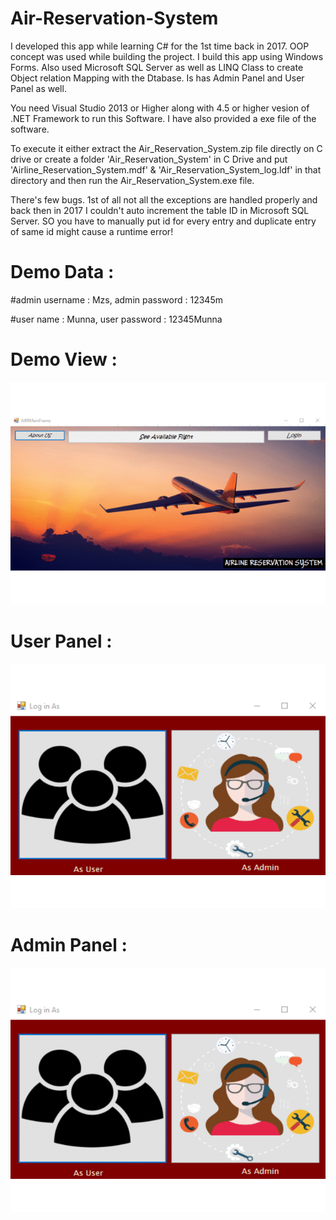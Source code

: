 # Air-Reservation-System
I developed this app while learning C# for the 1st time back in 2017. OOP concept was used while building the project. I build this app using Windows Forms. Also used Microsoft SQL Server as well as LINQ Class to create Object relation Mapping with the Dtabase. Is has Admin Panel and User Panel as well.

You need Visual Studio 2013 or Higher along with 4.5 or higher vesion of .NET Framework to run this Software. I have also provided a exe file of the software.

To execute it either extract the Air_Reservation_System.zip file directly on C drive or create a folder 'Air_Reservation_System' in C Drive and put 'Airline_Reservation_System.mdf' & 'Air_Reservation_System_log.ldf' in that directory and then run the Air_Reservation_System.exe file.

There's few bugs. 1st of all not all the exceptions are handled properly and back then in 2017 I couldn't auto increment the table ID in Microsoft SQL Server. SO you have to manually put id for every entry and duplicate entry of same id might cause a runtime error!

# Demo Data :
#admin username : Mzs, admin password : 12345m

#user name : Munna, user password : 12345Munna

# Demo View :
<img src="demo/basic-view.gif" title="air-reservation-basic"/>

# User Panel :
<img src="demo/user-panel-view.gif" title="air-reservation-user"/>

# Admin Panel :
<img src="demo/admin-panel-view.gif" title="air-reservation-admin"/>
